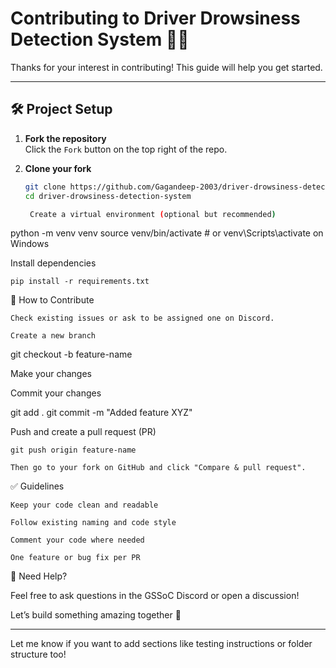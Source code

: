 # Contributing to Driver Drowsiness Detection System 🚗💤

Thanks for your interest in contributing! This guide will help you get started.

---

## 🛠️ Project Setup

1. **Fork the repository**  
   Click the `Fork` button on the top right of the repo.

2. **Clone your fork**  
   ```bash
   git clone https://github.com/Gagandeep-2003/driver-drowsiness-detection-system.git
   cd driver-drowsiness-detection-system

    Create a virtual environment (optional but recommended)

python -m venv venv
source venv/bin/activate  # or venv\Scripts\activate on Windows

Install dependencies

    pip install -r requirements.txt

🔄 How to Contribute

    Check existing issues or ask to be assigned one on Discord.

    Create a new branch

git checkout -b feature-name

Make your changes

Commit your changes

git add .
git commit -m "Added feature XYZ"

Push and create a pull request (PR)

    git push origin feature-name

    Then go to your fork on GitHub and click "Compare & pull request".

✅ Guidelines

    Keep your code clean and readable

    Follow existing naming and code style

    Comment your code where needed

    One feature or bug fix per PR

🙌 Need Help?

Feel free to ask questions in the GSSoC Discord or open a discussion!

Let’s build something amazing together 🚀


---

Let me know if you want to add sections like testing instructions or folder structure too!
